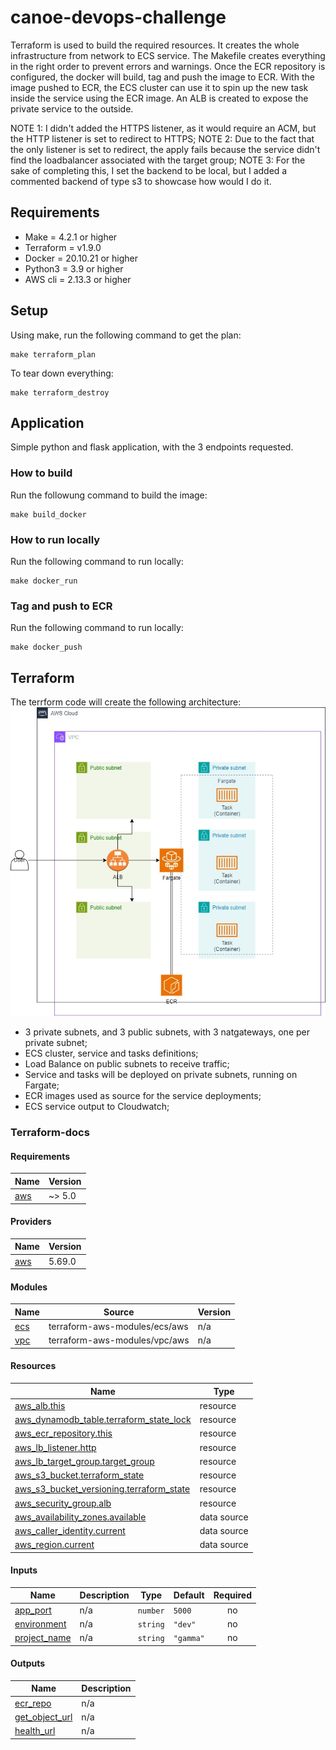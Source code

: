 # canoe-devops-challenge

Terraform is used to build the required resources. It creates the whole infrastructure from network to ECS service.
The Makefile creates everything in the right order to prevent errors and warnings. Once the ECR repository is configured, the docker will build, tag and push the image to ECR. With the image pushed to ECR, the ECS cluster can use it to spin up the new task inside the service using the ECR image. An ALB is created to expose the private service to the outside.

NOTE 1: I didn't added the HTTPS listener, as it would require an ACM, but the HTTP listener is set to redirect to HTTPS;
NOTE 2: Due to the fact that the only listener is set to redirect, the apply fails because the service didn't find the loadbalancer associated with the target group;
NOTE 3: For the sake of completing this, I set the backend to be local, but I added a commented backend of type s3 to showcase how would I do it. 

## Requirements
- Make = 4.2.1 or higher
- Terraform = v1.9.0
- Docker = 20.10.21 or higher
- Python3 = 3.9 or higher
- AWS cli = 2.13.3 or higher

## Setup
Using make, run the following command to get the plan:
```
make terraform_plan
``` 

To tear down everything:
```
make terraform_destroy
```

## Application

Simple python and flask application, with the 3 endpoints requested.

### How to build

Run the followung command to build the image:
```
make build_docker
```

### How to run locally
Run the following command to run locally:
```
make docker_run
```

### Tag and push to ECR
Run the following command to run locally:
```
make docker_push
```

## Terraform
The terrform code will create the following architecture:
![alt text](./diagram.jpg)

- 3 private subnets, and 3 public subnets, with 3 natgateways, one per private subnet;
- ECS cluster, service and tasks definitions;
- Load Balance on public subnets to receive traffic;
- Service and tasks will be deployed on private subnets, running on Fargate;
- ECR images used as source for the service deployments;
- ECS service output to Cloudwatch;

### Terraform-docs

#### Requirements

| Name | Version |
|------|---------|
| <a name="requirement_aws"></a> [aws](#requirement\_aws) | ~> 5.0 |

#### Providers

| Name | Version |
|------|---------|
| <a name="provider_aws"></a> [aws](#provider\_aws) | 5.69.0 |

#### Modules

| Name | Source | Version |
|------|--------|---------|
| <a name="module_ecs"></a> [ecs](#module\_ecs) | terraform-aws-modules/ecs/aws | n/a |
| <a name="module_vpc"></a> [vpc](#module\_vpc) | terraform-aws-modules/vpc/aws | n/a |

#### Resources

| Name | Type |
|------|------|
| [aws_alb.this](https://registry.terraform.io/providers/hashicorp/aws/latest/docs/resources/alb) | resource |
| [aws_dynamodb_table.terraform_state_lock](https://registry.terraform.io/providers/hashicorp/aws/latest/docs/resources/dynamodb_table) | resource |
| [aws_ecr_repository.this](https://registry.terraform.io/providers/hashicorp/aws/latest/docs/resources/ecr_repository) | resource |
| [aws_lb_listener.http](https://registry.terraform.io/providers/hashicorp/aws/latest/docs/resources/lb_listener) | resource |
| [aws_lb_target_group.target_group](https://registry.terraform.io/providers/hashicorp/aws/latest/docs/resources/lb_target_group) | resource |
| [aws_s3_bucket.terraform_state](https://registry.terraform.io/providers/hashicorp/aws/latest/docs/resources/s3_bucket) | resource |
| [aws_s3_bucket_versioning.terraform_state](https://registry.terraform.io/providers/hashicorp/aws/latest/docs/resources/s3_bucket_versioning) | resource |
| [aws_security_group.alb](https://registry.terraform.io/providers/hashicorp/aws/latest/docs/resources/security_group) | resource |
| [aws_availability_zones.available](https://registry.terraform.io/providers/hashicorp/aws/latest/docs/data-sources/availability_zones) | data source |
| [aws_caller_identity.current](https://registry.terraform.io/providers/hashicorp/aws/latest/docs/data-sources/caller_identity) | data source |
| [aws_region.current](https://registry.terraform.io/providers/hashicorp/aws/latest/docs/data-sources/region) | data source |

#### Inputs

| Name | Description | Type | Default | Required |
|------|-------------|------|---------|:--------:|
| <a name="input_app_port"></a> [app\_port](#input\_app\_port) | n/a | `number` | `5000` | no |
| <a name="input_environment"></a> [environment](#input\_environment) | n/a | `string` | `"dev"` | no |
| <a name="input_project_name"></a> [project\_name](#input\_project\_name) | n/a | `string` | `"gamma"` | no |

#### Outputs

| Name | Description |
|------|-------------|
| <a name="output_ecr_repo"></a> [ecr\_repo](#output\_ecr\_repo) | n/a |
| <a name="output_get_object_url"></a> [get\_object\_url](#output\_get\_object\_url) | n/a |
| <a name="output_health_url"></a> [health\_url](#output\_health\_url) | n/a |
